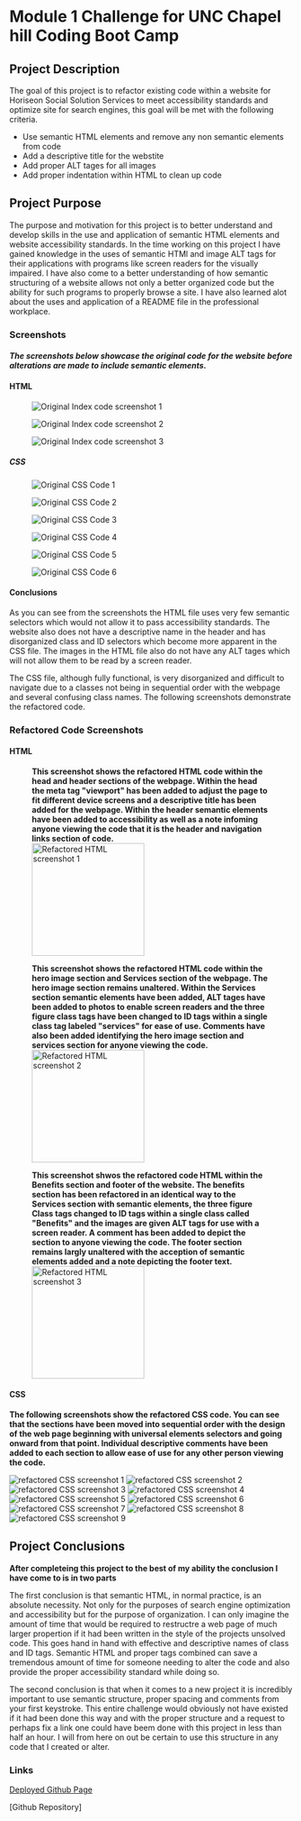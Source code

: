 # **Module 1 Challenge for UNC Chapel hill Coding Boot Camp**

## **Project Description**

The goal of this project is to refactor existing code within a website for Horiseon Social Solution Services to meet accessibility standards and optimize site for search engines, this goal will be met with the following criteria.

<ul>
  <li>
  Use semantic HTML elements and remove any non semantic elements from code
  </li>
  <li>
  Add a descriptive title for the webstite
  </li>
  <li>
  Add proper ALT tages for all images
  </li>
  <li>
  Add proper indentation within HTML to clean up code
  </li>
</ul>

## <strong>Project Purpose</strong>
<p>
  The purpose and motivation for this project is to better understand and develop skills in the use and application of semantic HTML elements and website accessibility standards.
  In the time working on this project I have gained knowledge in the uses of semantic HTMl and image ALT tags for their applications with programs like screen readers for the visually impaired. I have also come to a better understanding of how semantic structuring of a website allows not only a better organized code but the ability for such programs to properly browse a site.  I have also learned alot about the uses and application of a README file in the professional workplace.
  </p>

### <strong>Screenshots</strong>
  
#### *The screenshots below showcase the original code for the website before alterations are made to include semantic elements.*

#### <strong>HTML</strong>

<figure>
  <img src="Develop/assets/readmeimages/Original Index Code 1.png" alt="Original Index code screenshot 1">
</figure>
<figure>
  <img src="Develop/assets/readmeimages/Original Index Code 2.png" alt="Original Index code screenshot 2">
</figure>
<figure>
  <img src="Develop/assets/readmeimages/Original Index Code 3.png" alt="Original Index code screenshot 3">
</figure>

##### CSS

<figure>
  <img src="Develop/assets/readmeimages/Original CSS Code 1.png" alt="Original CSS Code 1">
</figure>
<figure>
  <img src="Develop/assets/readmeimages/Original CSS Code 2.png" alt="Original CSS Code 2">
</figure>
<figure>
  <img src="Develop/assets/readmeimages/Original CSS Code 3.png" alt="Original CSS Code 3">
</figure>
<figure>
  <img src="Develop/assets/readmeimages/Original CSS Code 4.png" alt="Original CSS Code 4">
</figure>
<figure>
  <img src="Develop/assets/readmeimages/Original CSS Code 5.png" alt="Original CSS Code 5">
</figure>
<figure>
  <img src="Develop/assets/readmeimages/Original CSS Code 6.png" alt="Original CSS Code 6">
</figure>

#### Conclusions

<section>
  <p>
      As you can see from the screenshots the HTML file uses very few semantic selectors which would not allow it to pass accessibility standards.
    The website also does not have a descriptive name in the header and has disorganized class and ID selectors which become more apparent in the CSS file.
    The images in the HTML file also do not have any ALT tages which will not allow them to be read by a screen reader.
  </p>
  <p>
     The CSS file, although fully functional, is very disorganized and difficult to navigate due to a classes not being in sequential order with the webpage
    and several confusing class names.  The following screenshots demonstrate the refactored code.
  </p>
</section>

### Refactored Code Screenshots

#### HTML

<figure>
  <figcaption><strong>This screenshot shows the refactored HTML code within the head and header sections of the webpage.  Within the head the meta tag "viewport" has been added to adjust the page to fit different device screens and a descriptive title has been added for the webpage.  Within the header semantic elements have been added to accessibility as well as a note infoming anyone viewing the code that it is the header and navigation links section of code.</strong></figcaption>
  <img src="Develop/assets/readmeimages/Refactored HTML 1.png" alt="Refactored HTML screenshot 1" height="200px" width="200px">
</figure>
<figure>
  <figcaption><strong>This screenshot shows the refactored HTML code within the hero image section and Services section of the webpage.  The hero image section remains unaltered. Within the Services section semantic elements have been added, ALT tages have been added to photos to enable screen readers and the three figure class tags have been changed to ID tags within a single class tag labeled "services" for ease of use. Comments have also been added identifying the hero image section and services section for anyone viewing the code.</strong></figcaption>
  <img src="Develop/assets/readmeimages/Refactored HTML 2.png" alt="Refactored HTML screenshot 2" height="200px" width="200px">
</figure>
<figure>
  <figcaption><strong>This screenshot shwos the refactored code HTML within the Benefits section and footer of the website.  The benefits section has been refactored in an identical way to the Services section with semantic elements, the three figure Class tags changed to ID tags within a single class called "Benefits" and the images are given ALT tags for use with a screen reader.  A comment has been added to depict the section to anyone viewing the code.  The footer section remains largly unaltered with the acception of semantic elements added and a note depicting the footer text.</strong></figcaption>
  <img src="Develop/assets/readmeimages/Refactored HTML 3.png" alt="Refactored HTML screenshot 3" height="200px" width="200px">
</figure>

#### CSS

**The following screenshots show the refactored CSS code.  You can see that the sections have been moved into sequential order with the design of the web page beginning with universal elements selectors and going onward from that point.  Individual descriptive comments have been added to each section to allow ease of use for any other person viewing the code.**

<img src="Develop/assets/readmeimages/Refactored CSS 1.png" alt="refactored CSS screenshot 1">

<img src="Develop/assets/readmeimages/Refactored CSS 2.png" alt="refactored CSS screenshot 2">

<img src="Develop/assets/readmeimages/Refactored CSS 3.png" alt="refactored CSS screenshot 3">

<img src="Develop/assets/readmeimages/Refactored CSS 4.png" alt="refactored CSS screenshot 4">

<img src="Develop/assets/readmeimages/Refactored CSS 5.png" alt="refactored CSS screenshot 5">

<img src="Develop/assets/readmeimages/Refactored CSS 6.png" alt="refactored CSS screenshot 6">

<img src="Develop/assets/readmeimages/Refactored CSS 7.png" alt="refactored CSS screenshot 7">

<img src="Develop/assets/readmeimages/Refactored CSS 8.png" alt="refactored CSS screenshot 8">

<img src="Develop/assets/readmeimages/Refactored CSS 9.png" alt="refactored CSS screenshot 9">

## Project Conclusions

**After completeing this project to the best of my ability the conclusion I have come to is in two parts**

The first conclusion is that semantic HTML, in normal practice, is an absolute necessity.  Not only for the purposes of search engine optimization and accessibility but for the purpose of organization.  I can only imagine the amount of time that would be required to restructre a web page of much larger propertion if it had been written in the style of the projects unsolved code.  This goes hand in hand with effective and descriptive names of class and ID tags.  Semantic HTML and proper tags combined can save a tremendous amount of time for someone needing to alter the code and also provide the proper accessibility standard while doing so.

The second conclusion is that when it comes to a new project it is incredibly important to use semantic structure, proper spacing and comments from your first keystroke.  This entire challenge would obviously not have existed if it had been done this way and with the proper structure and a request to perhaps fix a link one could have beem done with this project in less than half an hour.  I will from here on out be certain to use this structure in any code that I created or alter.

### **Links** 

 

[Deployed Github Page](https://akstamps.github.io/module-1-challenge/)

[Github Repository]



  
  

